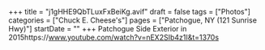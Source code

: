 +++
title = "j1gHHE9QbTLuxFxBeiKg.avif"
draft = false
tags = ["Photos"]
categories = ["Chuck E. Cheese's"]
pages = ["Patchogue, NY (121 Sunrise Hwy)"]
startDate = ""
+++
Patchogue Side Exterior in 2015https://www.youtube.com/watch?v=nEX2SIb4z1I&t=1370s
